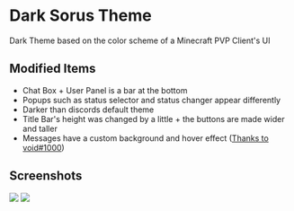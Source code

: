 # Dark Sorus Theme
Dark Theme based on the color scheme of a Minecraft PVP Client's UI

## Modified Items
- Chat Box + User Panel is a bar at the bottom
- Popups such as status selector and status changer appear differently
- Darker than discords default theme
- Title Bar's height was changed by a little + the buttons are made wider and taller
- Messages have a custom background and hover effect ([Thanks to void#1000](https://canary.discord.com/channels/538759280057122817/755005803303403570/797663582509596702))

## Screenshots
<img src="https://media.discordapp.net/attachments/675752866098446339/804733014638198855/unknown.png" />
<img src="https://media.discordapp.net/attachments/675752866098446339/804733096544174090/unknown.png" />
